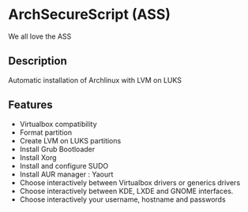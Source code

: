 # ArchSecureScript (ASS)
We all love the ASS
## Description
Automatic installation of Archlinux with LVM on LUKS

## Features
- Virtualbox compatibility
- Format partition
- Create LVM on LUKS partitions
- Install Grub Bootloader
- Install Xorg
- Install and configure SUDO
- Install AUR manager : Yaourt
- Choose interactively between Virtualbox drivers or generics drivers
- Choose interactively between KDE, LXDE and GNOME interfaces.
- Choose interactively your username, hostname and passwords

